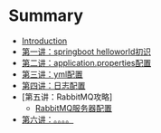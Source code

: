   # Summary

  * [Introduction](README.md)
  * [第一讲：springboot helloworld初识](https://github.com/coffeeliuwei/boot/blob/master/01/coffeeliu-boot-helloworld/READE.md)
  * [第二讲：application.properties配置](https://github.com/coffeeliuwei/boot/blob/master/02/coffeeliu-boot-config/README.md)
  * [第三讲：yml配置](https://github.com/coffeeliuwei/boot/blob/master/03/coffeeliu-boot-config-yml/README.md)
  * [第四讲：日志配置](https://github.com/coffeeliuwei/boot/blob/master/04/coffeeliu-boot-log/README.md)
  * [第五讲：RabbitMQ攻略]  
      * [RabbitMQ服务器配置](https://github.com/coffeeliuwei/boot/blob/master/05/RabbitMQInstall.md)
  * [第六讲：。。。。]()
